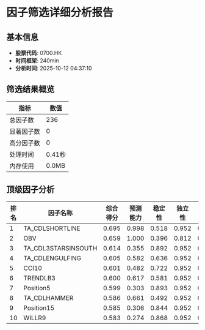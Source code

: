 # 因子筛选详细分析报告

## 基本信息
- **股票代码**: 0700.HK
- **时间框架**: 240min
- **分析时间**: 2025-10-12 04:37:10

## 筛选结果概览
| 指标 | 数值 |
|------|------|
| 总因子数 | 236 |
| 显著因子数 | 0 |
| 高分因子数 | 0 |
| 处理时间 | 0.41秒 |
| 内存使用 | 0.0MB |

## 顶级因子分析
| 排名 | 因子名称 | 综合得分 | 预测能力 | 稳定性 | 独立性 | 实用性 |
|------|----------|----------|----------|--------|--------|--------|
| 1 | TA_CDLSHORTLINE | 0.695 | 0.998 | 0.518 | 0.952 | 0.952 |
| 2 | OBV | 0.659 | 1.000 | 0.396 | 0.812 | 0.952 |
| 3 | TA_CDL3STARSINSOUTH | 0.614 | 0.355 | 0.892 | 0.952 | 0.952 |
| 4 | TA_CDLENGULFING | 0.605 | 0.582 | 0.636 | 0.952 | 0.952 |
| 5 | CCI10 | 0.601 | 0.482 | 0.722 | 0.952 | 0.952 |
| 6 | TRENDLB3 | 0.600 | 0.617 | 0.581 | 0.952 | 0.952 |
| 7 | Position5 | 0.599 | 0.303 | 0.893 | 0.952 | 0.952 |
| 8 | TA_CDLHAMMER | 0.586 | 0.661 | 0.492 | 0.952 | 0.952 |
| 9 | Position15 | 0.585 | 0.306 | 0.844 | 0.952 | 0.952 |
| 10 | WILLR9 | 0.583 | 0.274 | 0.868 | 0.952 | 0.952 |
